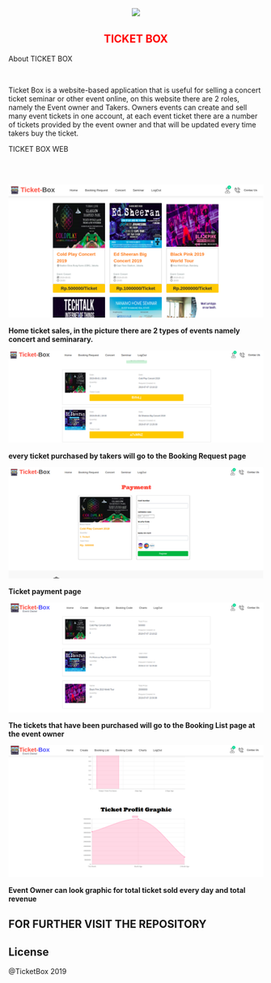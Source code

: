 <p align="center"><img src="https://github.com/RezaNum1/Ticketbox/issues/1"></p>

<H2 align="center" style="color:red">
TICKET BOX
</H2>

<p text-weight:bold>About TICKET BOX</p><br>

Ticket Box is a website-based application that is useful for selling a concert ticket seminar or other event online, on this website there are 2 roles, namely the Event owner and Takers. Owners events can create and sell many event tickets in one account, at each event ticket there are a number of tickets provided by the event owner and that will be updated every time takers buy the ticket.
<br>
<p text-weight:bold>TICKET BOX WEB</p><br>
<br>
<p align="center">
<img src="https://github.com/RezaNum1/Ticketbox/blob/master/public/assets/images/ticket2.png"></p>

<p style="font-weight:bold">Home ticket sales, in the picture there are 2 types of events namely concert and seminarary.</p>

<p align="center"><img src="https://github.com/RezaNum1/Ticketbox/blob/master/public/assets/images/ticket6.png"></p>

<p style="font-weight:bold">every ticket purchased by takers will go to the Booking Request page</p>


<p align="center"><img src="https://github.com/RezaNum1/Ticketbox/blob/master/public/assets/images/ticket4.png" ></p>

<p style="font-weight:bold">Ticket payment page</p>

<p align="center"><img src="https://github.com/RezaNum1/Ticketbox/blob/master/public/assets/images/ticket9.png" ></p>

<p style="font-weight:bold">The tickets that have been purchased will go to the Booking List page at the event owner</p>

<p align="center"><img src="https://github.com/RezaNum1/Ticketbox/blob/master/public/assets/images/ticket8.png" ></p>

<p style="font-weight:bold">Event Owner can look graphic for total ticket sold every day and total revenue</p>


## FOR FURTHER VISIT THE REPOSITORY 

## License

@TicketBox 2019

